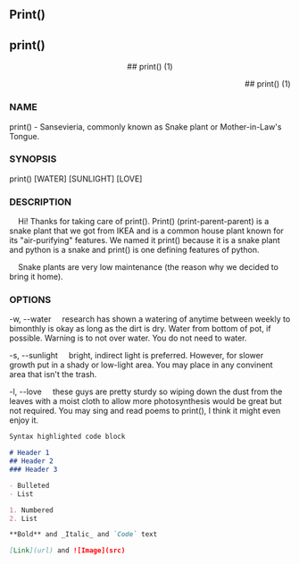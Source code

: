 ## Print()
<p align="left">
    <h2>print()</h2>
</p>
<p align="center">
    ## print() (1)
</p>
<p align="right">
    ## print() (1)
</p>

### NAME

print() - Sansevieria, commonly known as Snake plant or Mother-in-Law's Tongue.

### SYNOPSIS

print() [WATER] [SUNLIGHT] [LOVE]

### DESCRIPTION

&nbsp;&nbsp;&nbsp;&nbsp;Hi! Thanks for taking care of print(). Print() (print-parent-parent) is a snake plant that we got from IKEA and is a common house plant known for its "air-purifying" features. We named it print() because it is a snake plant and python is a snake and print() is one defining features of python.

&nbsp;&nbsp;&nbsp;&nbsp;Snake plants are very low maintenance (the reason why we decided to bring it home). 

### OPTIONS

-w, --water
&nbsp;&nbsp;&nbsp;&nbsp;research has shown a watering of anytime between weekly to bimonthly is okay as long as the dirt is dry. Water from bottom of pot, if possible. Warning is to not over water. You do not need to water.
  
-s, --sunlight
&nbsp;&nbsp;&nbsp;&nbsp;bright, indirect light is preferred. However, for slower growth put in a shady or low-light area. You may place in any convinent area that isn't the trash.
  
-l, --love
&nbsp;&nbsp;&nbsp;&nbsp;these guys are pretty sturdy so wiping down the dust from the leaves with a moist cloth to allow more photosynthesis would be great but not required. You may sing and read poems to print(), I think it might even enjoy it.

```markdown
Syntax highlighted code block

# Header 1
## Header 2
### Header 3

- Bulleted
- List

1. Numbered
2. List

**Bold** and _Italic_ and `Code` text

[Link](url) and ![Image](src)
```

